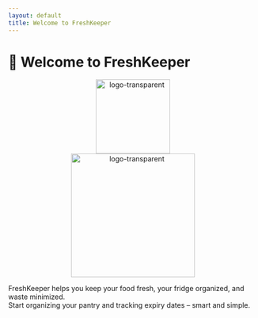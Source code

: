 ```yaml
---
layout: default
title: Welcome to FreshKeeper
---
```


# 👋 Welcome to FreshKeeper

<div align="center">
    <a href="https://play.google.com/store/apps/details?id=com.freshkeeper">
      <img src="https://github.com/user-attachments/assets/04b829bc-c29d-4739-9c5d-530c13aecd26" width="150" height="150" alt="logo-transparent" />
    </a>
</div>
<div align="center">
    <a href="https://play.google.com/store/apps/details?id=com.freshkeeper">
      <img src="https://github.com/user-attachments/assets/a643742b-7e31-46ef-90f5-857bb57ceab1" width="250 "alt="logo-transparent" />
    </a>
</div>

FreshKeeper helps you keep your food fresh, your fridge organized, and waste minimized.  
Start organizing your pantry and tracking expiry dates – smart and simple.
